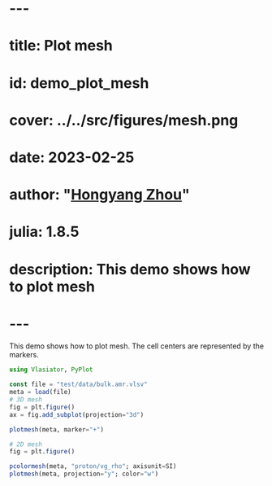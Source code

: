 # ---
# title: Plot mesh
# id: demo_plot_mesh
# cover: ../../src/figures/mesh.png
# date: 2023-02-25
# author: "[Hongyang Zhou](https://github.com/henry2004y)"
# julia: 1.8.5
# description: This demo shows how to plot mesh
# ---

This demo shows how to plot mesh. The cell centers are represented by the markers.
```julia
using Vlasiator, PyPlot

const file = "test/data/bulk.amr.vlsv"
meta = load(file)
# 3D mesh
fig = plt.figure()
ax = fig.add_subplot(projection="3d")

plotmesh(meta, marker="+")

# 2D mesh
fig = plt.figure()

pcolormesh(meta, "proton/vg_rho"; axisunit=SI)
plotmesh(meta, projection="y"; color="w")
```
